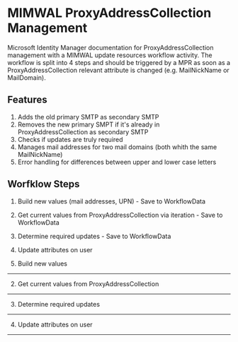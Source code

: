 MIMWAL ProxyAddressCollection Management
=============

Microsoft Identity Manager documentation for ProxyAddressCollection management with a MIMWAL update resources workflow activity. The workflow is split into 4 steps and should be triggered by a MPR as soon as a ProxyAddressCollection relevant attribute is changed (e.g. MailNickName or MailDomain).

Features
-------
  1. Adds the old primary SMTP as secondary SMTP
  2. Removes the new primary SMPT if it's already in ProxyAddressCollection as secondary SMTP
  3. Checks if updates are truly required
  4. Manages mail addresses for two mail domains (both whith the same MailNickName)
  5. Error handling for differences between upper and lower case letters
  
  Worfklow Steps
-------
  1. Build new values (mail addresses, UPN) - Save to WorkflowData
  2. Get current values from ProxyAddressCollection via iteration - Save to WorkflowData
  3. Determine required updates - Save to WorkflowData
  4. Update attributes on user

  1. Build new values
-------

  2. Get current values from ProxyAddressCollection
-------

  3. Determine required updates
-------

  4. Update attributes on user
-------
